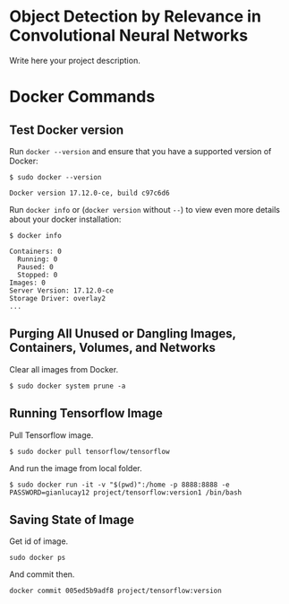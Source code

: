 # Object Detection by Relevance in Convolutional Neural Networks
Write here your project description.

# Docker Commands

## Test Docker version
Run `docker --version` and ensure that you have a supported version of Docker:
```
$ sudo docker --version

Docker version 17.12.0-ce, build c97c6d6
```
Run `docker info` or (`docker version` without `--`) to view even more details about your docker installation:
```
$ docker info

Containers: 0
  Running: 0
  Paused: 0
  Stopped: 0
Images: 0
Server Version: 17.12.0-ce
Storage Driver: overlay2
...
```

## Purging All Unused or Dangling Images, Containers, Volumes, and Networks
Clear all images from Docker.
```
$ sudo docker system prune -a
```

## Running Tensorflow Image
Pull Tensorflow image.
```
$ sudo docker pull tensorflow/tensorflow
```
And run the image from local folder.
```
$ sudo docker run -it -v "$(pwd)":/home -p 8888:8888 -e PASSWORD=gianlucay12 project/tensorflow:version1 /bin/bash
```

## Saving State of Image
Get id of image.
```
sudo docker ps
```
And commit then.
```
docker commit 005ed5b9adf8 project/tensorflow:version
```